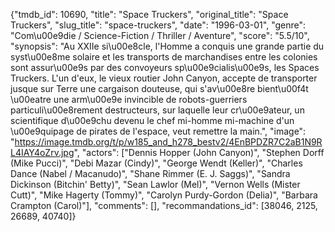 {"tmdb_id": 10690, "title": "Space Truckers", "original_title": "Space Truckers", "slug_title": "space-truckers", "date": "1996-03-01", "genre": "Com\u00e9die / Science-Fiction / Thriller / Aventure", "score": "5.5/10", "synopsis": "Au XXIIe si\u00e8cle, l'Homme a conquis une grande partie du syst\u00e8me solaire et les transports de marchandises entre les colonies sont assur\u00e9s par des convoyeurs sp\u00e9cialis\u00e9s, les Spaces Truckers. L'un d'eux, le vieux routier John Canyon, accepte de transporter jusque sur Terre une cargaison douteuse, qui s'av\u00e8re bient\u00f4t \u00eatre une arm\u00e9e invincible de robots-guerriers particuli\u00e8rement destructeurs, sur laquelle leur cr\u00e9ateur, un scientifique d\u00e9chu devenu le chef mi-homme mi-machine d'un \u00e9quipage de pirates de l'espace, veut remettre la main.", "image": "https://image.tmdb.org/t/p/w185_and_h278_bestv2/4EnBPDZR7C2aB1N9RL4IAY4oZrv.jpg", "actors": ["Dennis Hopper (John Canyon)", "Stephen Dorff (Mike Pucci)", "Debi Mazar (Cindy)", "George Wendt (Keller)", "Charles Dance (Nabel / Macanudo)", "Shane Rimmer (E. J. Saggs)", "Sandra Dickinson (Bitchin' Betty)", "Sean Lawlor (Mel)", "Vernon Wells (Mister Cutt)", "Mike Hagerty (Tommy)", "Carolyn Purdy-Gordon (Delia)", "Barbara Crampton (Carol)"], "comments": [], "recommandations_id": [38046, 2125, 26689, 40740]}